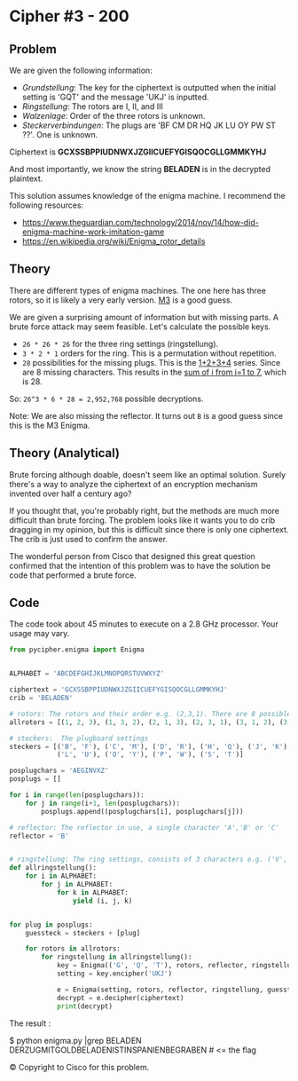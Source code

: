 # Cipher #3 - 200

## Problem
We are given the following information:

- *Grundstellung*: The key for the ciphertext is outputted when the initial setting is 'GQT' and the message 'UKJ' is inputted.
- *Ringstellung*: The rotors are I, II, and III
- *Walzenlage*: Order of the three rotors is unknown.
- *Steckerverbindungen*: The plugs are 'BF CM DR HQ JK LU OY PW ST ??'. One is unknown.

Ciphertext is **GCXSSBPPIUDNWXJZGIICUEFYGISQOCGLLGMMKYHJ**

And most importantly, we know the string **BELADEN** is in the decrypted plaintext.

This solution assumes knowledge of the enigma machine. I recommend the following resources:
- https://www.theguardian.com/technology/2014/nov/14/how-did-enigma-machine-work-imitation-game
- https://en.wikipedia.org/wiki/Enigma_rotor_details

## Theory

There are different types of enigma machines. The one here has three rotors, so it is likely a very early version. [M3](http://enigma.louisedade.co.uk/enigma.html) is a good guess.

We are given a surprising amount of information but with missing parts. A brute force attack may seem feasible. Let's calculate the possible keys.

- `26 * 26 * 26` for the three ring settings (ringstellung).
- `3 * 2 * 1` orders for the ring. This is a permutation without repetition.
- `28` possibilities for the missing plugs. This is the [1+2+3+4](https://en.wikipedia.org/wiki/1_%2B_2_%2B_3_%2B_4_%2B_%E2%8B%AF) series. Since are 8 missing characters. This results in the [sum of i from i=1 to 7](https://www.wolframalpha.com/input/?i=sum+of+i+from+i%3D1+to+7), which is 28.

So: `26^3 * 6 * 28 = 2,952,768` possible decryptions.

Note: We are also missing the reflector. It turns out `B` is a good guess since this is the M3 Enigma.

## Theory (Analytical)

Brute forcing although doable, doesn't seem like an optimal solution. Surely there's a way to analyze the ciphertext of an encryption mechanism invented over half a century ago?

If you thought that, you're probably right, but the methods are much more difficult than brute forcing. The problem looks like it wants you to do crib dragging in my opinion, but this is difficult since there is only one ciphertext. The crib is just used to confirm the answer.

The wonderful person from Cisco that designed this great question confirmed that the intention of this problem was to have the solution be code that performed a brute force.

## Code

The code took about 45 minutes to execute on a 2.8 GHz processor. Your usage may vary.

```python
from pycipher.enigma import Enigma


ALPHABET = 'ABCDEFGHIJKLMNOPQRSTUVWXYZ'

ciphertext = 'GCXSSBPPIUDNWXJZGIICUEFYGISQOCGLLGMMKYHJ'
crib = 'BELADEN'

# rotors: The rotors and their order e.g. (2,3,1). There are 8 possible rotors.
allrotors = [(1, 2, 3), (1, 3, 2), (2, 1, 3), (2, 3, 1), (3, 1, 2), (3, 2, 1)]

# steckers:  The plugboard settings
steckers = [('B', 'F'), ('C', 'M'), ('D', 'R'), ('H', 'Q'), ('J', 'K'),
            ('L', 'U'), ('O', 'Y'), ('P', 'W'), ('S', 'T')]

posplugchars = 'AEGINVXZ'
posplugs = []

for i in range(len(posplugchars)):
    for j in range(i+1, len(posplugchars)):
        posplugs.append((posplugchars[i], posplugchars[j]))

# reflector: The reflector in use, a single character 'A','B' or 'C'
reflector = 'B'


# ringstellung: The ring settings, consists of 3 characters e.g. ('V','B','Q')
def allringstellung():
    for i in ALPHABET:
        for j in ALPHABET:
            for k in ALPHABET:
                yield (i, j, k)


for plug in posplugs:
    guessteck = steckers + [plug]

    for rotors in allrotors:
        for ringstellung in allringstellung():
            key = Enigma(('G', 'Q', 'T'), rotors, reflector, ringstellung, guessteck)
            setting = key.encipher('UKJ')

            e = Enigma(setting, rotors, reflector, ringstellung, guessteck)
            decrypt = e.decipher(ciphertext)
            print(decrypt)
```

The result :

$ python enigma.py |grep BELADEN
DERZUGMITGOLDBELADENISTINSPANIENBEGRABEN # <= the flag

© Copyright to Cisco for this problem.
